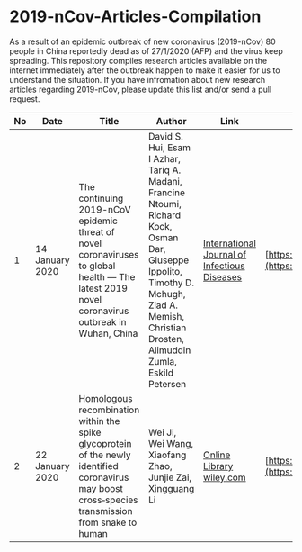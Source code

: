 # 2019-nCov-Articles-Compilation
As a result of an epidemic outbreak of new coronavirus (2019-nCov) 80 people in China reportedly dead as of 27/1/2020 (AFP) and the virus keep spreading. This repository compiles research articles available on the internet immediately after the outbreak happen to make it easier for us to understand the situation.
If you have infromation about new research articles regarding 2019-nCov, please update this list and/or send a pull request.

| No | Date | Title | Author | Link | DOI |
|----|------|-------|--------|------|-----|
| 1  | 14 January 2020 | The continuing 2019-nCoV epidemic threat of novel coronaviruses to global health — The latest 2019 novel coronavirus outbreak in Wuhan, China | David S. Hui, Esam I Azhar, Tariq A. Madani, Francine Ntoumi, Richard Kock, Osman Dar, Giuseppe Ippolito, Timothy D. Mchugh, Ziad A. Memish, Christian Drosten, Alimuddin Zumla, Eskild Petersen | [International Journal of Infectious Diseases](https://www.ijidonline.com/article/S1201-9712(20)30011-4/fulltext) | [https://doi.org/10.1016/j.ijid.2020.01.009](https://doi.org/10.1016/j.ijid.2020.01.009) | 
| 2  | 22 January 2020 | Homologous recombination within the spike glycoprotein of the newly identified coronavirus may boost cross‐species transmission from snake to human | Wei Ji, Wei Wang, Xiaofang Zhao, Junjie Zai, Xingguang Li | [Online Library wiley.com](https://onlinelibrary.wiley.com/doi/abs/10.1002/jmv.25682) | [https://doi.org/10.1002/jmv.25682](https://doi.org/10.1002/jmv.25682) | 
